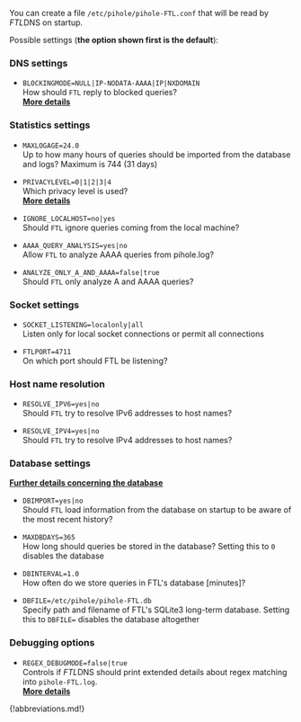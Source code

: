 You can create a file `/etc/pihole/pihole-FTL.conf` that will be read by *FTL*DNS on startup.

Possible settings (**the option shown first is the default**):
### DNS settings

- `BLOCKINGMODE=NULL|IP-NODATA-AAAA|IP|NXDOMAIN`<br>
  How should `FTL` reply to blocked queries?<br>
**[More details](blockingmode.md)**

### Statistics settings

- `MAXLOGAGE=24.0`<br>
  Up to how many hours of queries should be imported from the database and logs? Maximum is 744 (31 days)

- `PRIVACYLEVEL=0|1|2|3|4`<br>
  Which privacy level is used?<br>
**[More details](privacylevels.md)**

- `IGNORE_LOCALHOST=no|yes`<br>
  Should `FTL` ignore queries coming from the local machine?

- `AAAA_QUERY_ANALYSIS=yes|no`<br>
  Allow `FTL` to analyze AAAA queries from pihole.log?

- `ANALYZE_ONLY_A_AND_AAAA=false|true`<br>
  Should `FTL` only analyze A and AAAA queries?

### Socket settings

- `SOCKET_LISTENING=localonly|all`<br>
  Listen only for local socket connections or permit all connections

- `FTLPORT=4711`<br>
  On which port should FTL be listening?

### Host name resolution

- `RESOLVE_IPV6=yes|no`<br>
  Should `FTL` try to resolve IPv6 addresses to host names?

- `RESOLVE_IPV4=yes|no`<br>
  Should `FTL` try to resolve IPv4 addresses to host names?

### Database settings
**[Further details concerning the database](database.md)**

- `DBIMPORT=yes|no`<br>
  Should `FTL` load information from the database on startup to be aware of the most recent history?

- `MAXDBDAYS=365`<br>
  How long should queries be stored in the database? Setting this to `0` disables the database

- `DBINTERVAL=1.0`<br>
  How often do we store queries in FTL's database [minutes]?

- `DBFILE=/etc/pihole/pihole-FTL.db`<br>
  Specify path and filename of FTL's SQLite3 long-term database. Setting this to `DBFILE=` disables the database altogether<br>


### Debugging options

- `REGEX_DEBUGMODE=false|true`<br>
  Controls if *FTL*DNS should print extended details about regex matching into `pihole-FTL.log`.<br>
  **[More details](regex/overview.md)**


{!abbreviations.md!}
